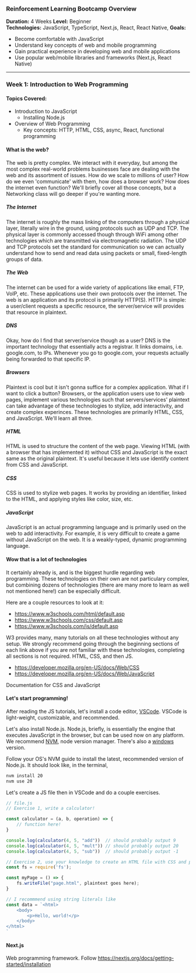 ### **Reinforcement Learning Bootcamp Overview**
**Duration:** 4 Weeks 
**Level:** Beginner  
**Technologies:** JavaScript, TypeScript, Next.js, React, React Native, 
**Goals:**
- Become comfortable with JavaScript
- Understand key concepts of web and mobile programming
- Gain practical experience in developing web and mobile applications
- Use popular web/mobile libraries and frameworks (Next.js, React Native)

---

### **Week 1: Introduction to Web Programming**

#### **Topics Covered:**
- Introduction to JavaScript
  - Installing Node.js
- Overview of Web Programming
  - Key concepts: HTTP, HTML, CSS, async, React, functional programming

#### What is the web?

The web is pretty complex. We interact with it everyday, but among the most complex real-world problems businesses face are dealing with the web and its assortment of issues. How do we scale to millions of user? How do we even 'communicate' with them, how does a browser work? How does the internet even function? We'll briefly cover all those concepts, but a Networking class will go deeper if you're wanting more. 

##### The Internet
The internet is roughly the mass linking of the computers through a physical layer, literally wire in the ground, using protocols such as UDP and TCP. The physical layer is commonly accessed though through WiFi among other technologies which are transmitted via electromagnetic radiation. The UDP and TCP protocols set the standard for communication so we can actually understand how to send and read data using packets or small, fixed-length groups of data. 

##### The Web
The internet can be used for a wide variety of applications like email, FTP, VoIP, etc. These applications use their own protocols over the internet. The web is an application and its protocol is primarily HTTP(S). HTTP is simple: a user/client requests a specific resource, the server/service will provides that resource in plaintext. 

##### DNS
Okay, how do I find that server/service though as a user? DNS is the important technology that essentially acts a registrar. It links domains, i.e. google.com, to IPs. Whenever you go to google.com, your requests actually being forwarded to that specific IP. 

##### Browsers
Plaintext is cool but it isn't gonna suffice for a complex application. What if I want to click a button? Browsers, or the application users use to view web pages, implement various technologies such that servers/services' plaintext can take advantage of these technologies to stylize, add interactivity, and create complex experinces. These technologies are primarily HTML, CSS, and JavaScript. We'll learn all three. 

##### HTML
HTML is used to structure the content of the web page. Viewing HTML (with a browser that has implemented it) without CSS and JavaScript is the exact same as the original plaintext. It's useful because it lets use identify content from CSS and JavaScript. 

##### CSS
CSS is used to stylize web pages. It works by providing an identifier, linked to the HTML, and applying styles like color, size, etc. 

##### JavaScript
JavaScript is an actual programming language and is primarily used on the web to add interactivity. For example, it is very difficult to create a game without JavaScript on the web. It is a weakly-typed, dynamic programming language.

#### Wow that is a lot of technologies
It certainly already is, and is the biggest hurdle regarding web programming. These technologies on their own are not particulary complex, but combining dozens of technologies (there are many more to learn as well not mentioned here!) can be especially difficult. 

Here are a couple resources to look at it:

- https://www.w3schools.com/html/default.asp
- https://www.w3schools.com/css/default.asp
- https://www.w3schools.com/js/default.asp

W3 provides many, many tutorials on all these technologies without any setup. We strongly recommend going through the beginning sections of each link above if you are not familiar with these technologies, completing all sections is not required. HTML, CSS, and then JS. 

- https://developer.mozilla.org/en-US/docs/Web/CSS
- https://developer.mozilla.org/en-US/docs/Web/JavaScript

Documentation for CSS and JavaScript

#### Let's start programming!

After reading the JS tutorials, let's install a code editor, [VSCode](https://code.visualstudio.com/). VSCode is light-weight, customizable, and recommended. 

Let's also install Node.js. Node.js, briefly, is essentially the engine that executes JavaScript in the browser, but can be used now on any platform. We recommend [NVM]("https://github.com/nvm-sh/nvm"), node version manager. There's also a [windows]("https://github.com/nvm-sh/nvm") version.

Follow your OS's NVM guide to install the latest, recommended version of Node.js. It should look like, in the terminal,
```bash
nvm install 20
nvm use 20
```

Let's create a JS file then in VSCode and do a couple exercises. 
```js
// file.js
// Exercise 1, write a calculator!

const calculator = (a, b, operation) => {
    // function here!
}

console.log(calculator(4, 5, "add"))  // should probably output 9
console.log(calculator(4, 5, "mult")) // should probably output 20
console.log(calculator(4, 5, "sub"))  // should probably output -1

// Exercise 2, use your knowledge to create an HTML file with CSS and possibly JavaScript using Node.js, then open that HTML file with a browser. 
const fs = require('fs');

const myPage = () => {
    fs.writeFile("page.html", plaintext goes here);
}

// I recommmend using string literals like
const data = `<html>
    <body>
        <p>Hello, world!</p>
    </body>
</html>
`

```

#### Next.js
Web programming framework. Follow https://nextjs.org/docs/getting-started/installation